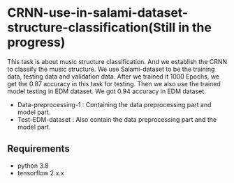 # CRNN-use-in-salami-dataset-structure-classification(Still in the progress)

This task is about music structure classification. And we establish the CRNN to classify the music structure. We use Salami-dataset to be the training data, testing data and validation data. After we trained it 1000 Epochs, we get the 0.87 accuracy in this task for testing. Then we also use the trained model testing in EDM dataset. We got 0.94 accuracy in EDM dataset.

* Data-preprocessing-1 : Containing the data preprocessing part and model part.
* Test-EDM-dataset : Also contain the data preprocessing part and the model part.

## Requirements
* python 3.8
* tensorflow 2.x.x
